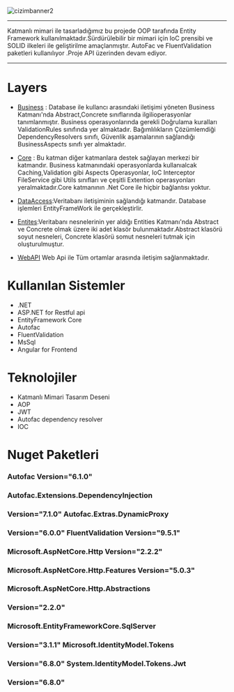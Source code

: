 ![cizimbanner2](https://raw.githubusercontent.com/furkanpasaoglu/githubImages/main/Yaz%C4%B1l%C4%B1m%20Geli%C5%9Ftirici%20Yeti%C5%9Ftirme%20kamp%C4%B1.png)

<hr>
Katmanlı mimari ile tasarladığımız bu projede OOP tarafında Entity Framework kullanılmaktadır.Sürdürülebilir bir mimari için IoC prensibi ve SOLID ilkeleri ile geliştirilme amaçlanmıştır. AutoFac ve FluentValidation paketleri kullanılıyor .Proje API üzerinden devam ediyor.
<hr>

# Layers

- [Business](https://github.com/mvolkanaslan/ReCapProject/tree/master/Business)
  : Database ile kullancı arasındaki iletişimi
  yöneten Business Katmanı'nda Abstract,Concrete
  sınıflarında ilgilioperasyonlar tanımlanmıştır.
  Business operasyonlarında gerekli Doğrulama
  kuralları ValidationRules sınıfında yer
  almaktadır. Bağımlılıkların Çözümlemdiği
  DependencyResolvers sınıfı, Güvenlik
  aşamalarının sağlandığı BusinessAspects sınıfı
  yer almaktadır.

- [Core](https://github.com/mvolkanaslan/ReCapProject/tree/master/Core)
  : Bu katman diğer katmanlara destek sağlayan
  merkezi bir katmandır. Business katmanındaki
  operasyonlarda kullanıalcak Caching,Validation
  gibi Aspects Operasyonlar, IoC Interceptor
  FileService gibi Utils sınıfları ve çeşitli
  Extention operasyonları yeralmaktadır.Core
  katmanının .Net Core ile hiçbir bağlantısı
  yoktur.
- [DataAccess](https://github.com/mvolkanaslan/ReCapProject/tree/master/DataAccesss):Veritabanı
  iletişiminin sağlandığı katmandır. Database
  işlemleri EntityFrameWork ile gerçekleştirlir.
- [Entites](https://github.com/mvolkanaslan/ReCapProject/tree/master/Entities):Veritabanı
  nesnelerinin yer aldığı Entities Katmanı'nda
  Abstract ve Concrete olmak üzere iki adet klasör
  bulunmaktadır.Abstract klasörü soyut nesneleri,
  Concrete klasörü somut nesneleri tutmak için
  oluşturulmuştur.
- [WebAPI](https://github.com/mvolkanaslan/ReCapProject/tree/master/WebAPI)
  Web Api ile Tüm ortamlar arasında iletişim
  sağlanmaktadır.

# Kullanılan Sistemler

- .NET
- ASP.NET for Restful api
- EntityFramework Core
- Autofac
- FluentValidation
- MsSql
- Angular for Frontend

# Teknolojiler

- Katmanlı Mimari Tasarım Deseni
- AOP
- JWT
- Autofac dependency resolver
- IOC

# Nuget Paketleri

### Autofac Version="6.1.0"

### Autofac.Extensions.DependencyInjection

### Version="7.1.0" Autofac.Extras.DynamicProxy

### Version="6.0.0" FluentValidation Version="9.5.1"

### Microsoft.AspNetCore.Http Version="2.2.2"

### Microsoft.AspNetCore.Http.Features Version="5.0.3"

### Microsoft.AspNetCore.Http.Abstractions

### Version="2.2.0"

### Microsoft.EntityFrameworkCore.SqlServer

### Version="3.1.1" Microsoft.IdentityModel.Tokens

### Version="6.8.0" System.IdentityModel.Tokens.Jwt

### Version="6.8.0"
